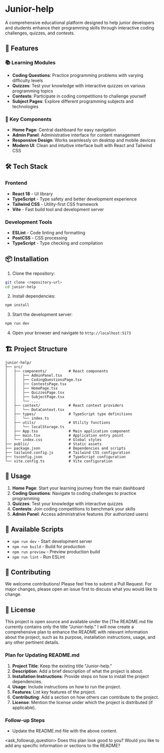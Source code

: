 # Junior-help

A comprehensive educational platform designed to help junior developers and students enhance their programming skills through interactive coding challenges, quizzes, and contests.

## 🚀 Features

### 📚 Learning Modules
- **Coding Questions**: Practice programming problems with varying difficulty levels
- **Quizzes**: Test your knowledge with interactive quizzes on various programming topics
- **Contests**: Participate in coding competitions to challenge yourself
- **Subject Pages**: Explore different programming subjects and technologies

### 🎯 Key Components
- **Home Page**: Central dashboard for easy navigation
- **Admin Panel**: Administrative interface for content management
- **Responsive Design**: Works seamlessly on desktop and mobile devices
- **Modern UI**: Clean and intuitive interface built with React and Tailwind CSS

## 🛠️ Tech Stack

### Frontend
- **React 18** - UI library
- **TypeScript** - Type safety and better development experience
- **Tailwind CSS** - Utility-first CSS framework
- **Vite** - Fast build tool and development server

### Development Tools
- **ESLint** - Code linting and formatting
- **PostCSS** - CSS processing
- **TypeScript** - Type checking and compilation

## 📦 Installation

1. Clone the repository:
```bash
git clone <repository-url>
cd junior-help
```

2. Install dependencies:
```bash
npm install
```

3. Start the development server:
```bash
npm run dev
```

4. Open your browser and navigate to `http://localhost:5173`

## 🏗️ Project Structure

```
junior-help/
├── src/
│   ├── components/          # React components
│   │   ├── AdminPanel.tsx
│   │   ├── CodingQuestionsPage.tsx
│   │   ├── ContestsPage.tsx
│   │   ├── HomePage.tsx
│   │   ├── QuizzesPage.tsx
│   │   ├── SubjectPage.tsx
│   │   └── ...
│   ├── context/             # React context providers
│   │   └── DataContext.tsx
│   ├── types/               # TypeScript type definitions
│   │   └── index.ts
│   ├── utils/               # Utility functions
│   │   └── localStorage.ts
│   ├── App.tsx              # Main application component
│   ├── main.tsx             # Application entry point
│   └── index.css            # Global styles
├── public/                  # Static assets
├── package.json             # Dependencies and scripts
├── tailwind.config.js       # Tailwind CSS configuration
├── tsconfig.json            # TypeScript configuration
└── vite.config.ts           # Vite configuration
```

## 🎯 Usage

1. **Home Page**: Start your learning journey from the main dashboard
2. **Coding Questions**: Navigate to coding challenges to practice programming
3. **Quizzes**: Test your knowledge with interactive quizzes
4. **Contests**: Join coding competitions to benchmark your skills
5. **Admin Panel**: Access administrative features (for authorized users)

## 🚀 Available Scripts

- `npm run dev` - Start development server
- `npm run build` - Build for production
- `npm run preview` - Preview production build
- `npm run lint` - Run ESLint

## 🤝 Contributing

We welcome contributions! Please feel free to submit a Pull Request. For major changes, please open an issue first to discuss what you would like to change.

## 📄 License

This project is open source and available under the [The README.md file currently contains only the title "Junior-help." I will now create a comprehensive plan to enhance the README with relevant information about the project, such as its purpose, installation instructions, usage, and any other pertinent details.

### Plan for Updating README.md

1. **Project Title**: Keep the existing title "Junior-help."
2. **Description**: Add a brief description of what the project is about.
3. **Installation Instructions**: Provide steps on how to install the project dependencies.
4. **Usage**: Include instructions on how to run the project.
5. **Features**: List key features of the project.
6. **Contributing**: Add a section on how others can contribute to the project.
7. **License**: Mention the license under which the project is distributed (if applicable).

### Follow-up Steps
- Update the README.md file with the above content.

<ask_followup_question>
<question>Does this plan look good to you? Would you like to add any specific information or sections to the README?</question>
